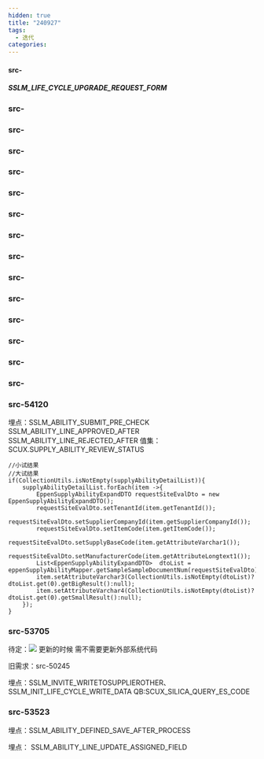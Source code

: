 ```yaml
---
hidden: true
title: "240927"
tags:
  - 迭代
categories:
---
```


####  src-

##### SSLM_LIFE_CYCLE_UPGRADE_REQUEST_FORM


### src-

### src-

### src-

### src-

### src-

### src-

### src-

### src-

### src-

### src-

### src-

### src-

### src-

### src-

### src-54120

埋点：SSLM_ABILITY_SUBMIT_PRE_CHECK
SSLM_ABILITY_LINE_APPROVED_AFTER
SSLM_ABILITY_LINE_REJECTED_AFTER
值集：SCUX.SUPPLY_ABILITY_REVIEW_STATUS

```
//小试结果  
//大试结果  
if(CollectionUtils.isNotEmpty(supplyAbilityDetailList)){  
    supplyAbilityDetailList.forEach(item ->{  
        EppenSupplyAbilityExpandDTO requestSiteEvalDto = new EppenSupplyAbilityExpandDTO();  
        requestSiteEvalDto.setTenantId(item.getTenantId());  
        requestSiteEvalDto.setSupplierCompanyId(item.getSupplierCompanyId());  
        requestSiteEvalDto.setItemCode(item.getItemCode());  
        requestSiteEvalDto.setSupplyBaseCode(item.getAttributeVarchar1());  
        requestSiteEvalDto.setManufacturerCode(item.getAttributeLongtext1());  
        List<EppenSupplyAbilityExpandDTO>  dtoList = eppenSupplyAbilityMapper.getSampleSampleDocumentNum(requestSiteEvalDto);  
        item.setAttributeVarchar3(CollectionUtils.isNotEmpty(dtoList)?dtoList.get(0).getBigResult():null);  
        item.setAttributeVarchar4(CollectionUtils.isNotEmpty(dtoList)?dtoList.get(0).getSmallResult():null);  
    });  
}
```

### src-53705

待定：![](https://s3.bmp.ovh/imgs/2024/08/30/93ca046886737241.png)
更新的时候  需不需要更新外部系统代码

旧需求：src-50245

埋点：SSLM_INVITE_WRITETOSUPPLIEROTHER、SSLM_INIT_LIFE_CYCLE_WRITE_DATA
QB:SCUX_SILICA_QUERY_ES_CODE

### src-53523

埋点：SSLM_ABILITY_DEFINED_SAVE_AFTER_PROCESS


埋点： SSLM_ABILITY_LINE_UPDATE_ASSIGNED_FIELD  
